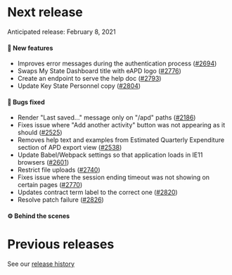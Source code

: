 # Next release

Anticipated release: February 8, 2021

#### 🚀 New features

- Improves error messages during the authentication process ([#2694])
- Swaps My State Dashboard title with eAPD logo ([#2776])
- Create an endpoint to serve the help doc ([#2793])
- Update Key State Personnel copy ([#2804])

#### 🐛 Bugs fixed

- Render "Last saved..." message only on "/apd" paths ([#2186])
- Fixes issue where "Add another activity" button was not appearing as it should ([#2525])
- Removes help text and examples from Estimated Quarterly Expenditure section of APD export view ([#2538])
- Update Babel/Webpack settings so that application loads in IE11 browsers ([#2601])
- Restrict file uploads ([#2740])
- Fixes issue where the session ending timeout was not showing on certain pages ([#2770])
- Updates contract term label to the correct one ([#2820])
- Resolve patch failure ([#2826])

#### ⚙️ Behind the scenes

# Previous releases

See our [release history](https://github.com/CMSgov/eAPD/releases)

[#2186]: https://github.com/CMSgov/eAPD/issues/2186
[#2525]: https://github.com/CMSgov/eAPD/issues/2525
[#2538]: https://github.com/CMSgov/eAPD/issues/2538
[#2601]: https://github.com/CMSgov/eAPD/issues/2601
[#2694]: https://github.com/CMSgov/eAPD/issues/2694
[#2740]: https://github.com/CMSgov/eAPD/issues/2740
[#2770]: https://github.com/CMSgov/eAPD/issues/2770
[#2776]: https://github.com/CMSgov/eAPD/issues/2776
[#2793]: https://github.com/CMSgov/eAPD/issues/2793
[#2538]: https://github.com/CMSgov/eAPD/issues/2538
[#2601]: https://github.com/CMSgov/eAPD/issues/2601
[#2804]: https://github.com/CMSgov/eAPD/issues/2804
[#2820]: https://github.com/CMSgov/eAPD/issues/2820
[#2826]: https://github.com/CMSgov/eAPD/issues/2826
